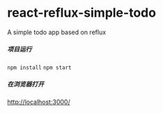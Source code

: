 # react-reflux-simple-todo
A simple todo app based on reflux

##### 项目运行

`npm install`
`npm start`

##### 在浏览器打开

[http://localhost:3000/](http://localhost:3000/)
